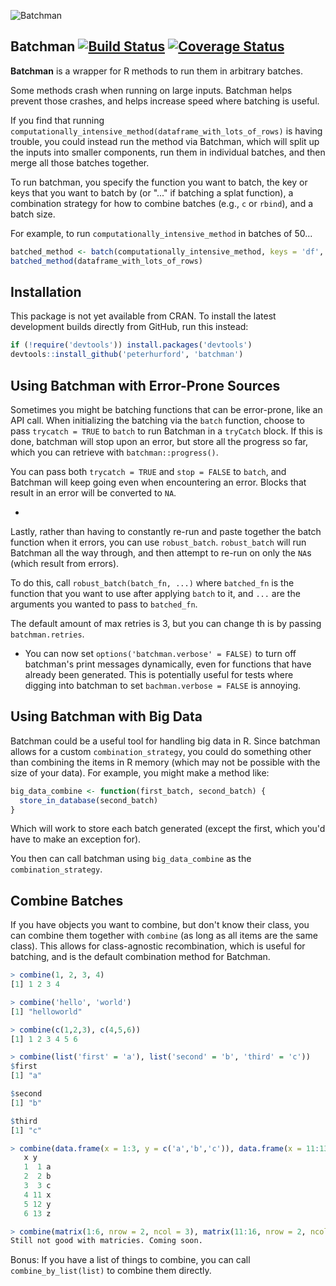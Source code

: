 ![Batchman](http://i.imgur.com/63jNVwY.png) 

## Batchman [![Build Status](https://travis-ci.org/peterhurford/batchman.svg?branch=master)](https://travis-ci.org/peterhurford/batchman?branch=master) [![Coverage Status](https://coveralls.io/repos/peterhurford/batchman/badge.png)](https://coveralls.io/r/peterhurford/batchman)

**Batchman** is a wrapper for R methods to run them in arbitrary batches.

Some methods crash when running on large inputs.  Batchman helps prevent those crashes, and helps increase speed where batching is useful.

If you find that running `computationally_intensive_method(dataframe_with_lots_of_rows)` is having trouble, you could instead run the method via Batchman, which will split up the inputs into smaller components, run them in individual batches, and then merge all those batches together.

To run batchman, you specify the function you want to batch, the key or keys that you want to batch by (or "..." if batching a splat function), a combination strategy for how to combine batches (e.g., `c` or `rbind`), and a batch size.

For example, to run `computationally_intensive_method` in batches of 50...

```R
batched_method <- batch(computationally_intensive_method, keys = 'df', combination_strategy = rbind, size = 50)
batched_method(dataframe_with_lots_of_rows)
```



## Installation

This package is not yet available from CRAN. To install the latest development builds directly from GitHub, run this instead:

```R
if (!require('devtools')) install.packages('devtools')
devtools::install_github('peterhurford', 'batchman')
```



## Using Batchman with Error-Prone Sources

Sometimes you might be batching functions that can be error-prone, like an API call.  When initializing the batching via the `batch` function, choose to pass `trycatch = TRUE` to `batch` to run Batchman in a `tryCatch` block.  If this is done, batchman will stop upon an error, but store all the progress so far, which you can retrieve with `batchman::progress()`.

You can pass both `trycatch = TRUE` and `stop = FALSE` to `batch`, and Batchman will keep going even when encountering an error.  Blocks that result in an error will be converted to `NA`.

-

Lastly, rather than having to constantly re-run and paste together the batch function when it errors, you can use `robust_batch`.  `robust_batch` will run Batchman all the way through, and then attempt to re-run on only the `NA`s (which result from errors).

To do this, call `robust_batch(batch_fn, ...)` where `batched_fn` is the function that you want to use after applying `batch` to it, and `...` are the arguments you wanted to pass to `batched_fn`.

The default amount of max retries is 3, but you can change th is by passing `batchman.retries`.


* You can now set `options('batchman.verbose' = FALSE)` to turn off batchman's print messages dynamically, even for functions that have already been generated.  This is potentially useful for tests where digging into batchman to set `bachman.verbose = FALSE` is annoying.


## Using Batchman with Big Data

Batchman could be a useful tool for handling big data in R.  Since batchman allows for a custom `combination_strategy`, you could do something other than combining the items in R memory (which may not be possible with the size of your data).  For example, you might make a method like:

```R
big_data_combine <- function(first_batch, second_batch) {
  store_in_database(second_batch)  
}
```

Which will work to store each batch generated (except the first, which you'd have to make an exception for).

You then can call batchman using `big_data_combine` as the `combination_strategy`.



## Combine Batches

If you have objects you want to combine, but don't know their class, you can combine them together with `combine` (as long as all items are the same class).  This allows for class-agnostic recombination, which is useful for batching, and is the default combination method for Batchman.

```R
> combine(1, 2, 3, 4)
[1] 1 2 3 4

> combine('hello', 'world')
[1] "helloworld"

> combine(c(1,2,3), c(4,5,6))
[1] 1 2 3 4 5 6

> combine(list('first' = 'a'), list('second' = 'b', 'third' = 'c'))
$first
[1] "a"

$second
[1] "b"

$third
[1] "c"

> combine(data.frame(x = 1:3, y = c('a','b','c')), data.frame(x = 11:13, y = c('x','y','z')))
   x y
   1  1 a
   2  2 b
   3  3 c
   4 11 x
   5 12 y
   6 13 z

> combine(matrix(1:6, nrow = 2, ncol = 3), matrix(11:16, nrow = 2, ncol = 3))
Still not good with matricies. Coming soon.
```

Bonus: If you have a list of things to combine, you can call `combine_by_list(list)` to combine them directly.
